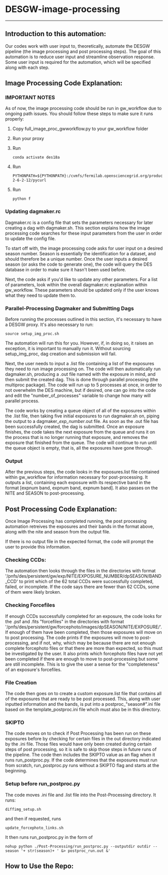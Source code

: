 # DESGW-image-processing
---
## Introduction to this automation:
Our codes work with user input to, theoretically, automate the DESGW pipeline (the image processing and post processing steps). The goal of this automation is to reduce user input and streamline observation response. Some user input is required for the automation, which will be specified along with each step.
## Image Processing Code Explanation:
### IMPORTANT NOTES
As of now, the image processing code should be run in gw_workflow due to ongoing path issues. You should follow these steps to make sure it runs properly:

1. Copy full_image_proc_gwworkflow.py to your gw_workflow folder
2. Run your proxy
2. Run

    ```
    conda activate des18a
    ```
3. Run

    ```            
    PYTHONPATH=${PYTHONPATH}:/cvmfs/fermilab.opensciencegrid.org/products/common/prd/pycurl/v7_16_4/Linux64bit-2-6-2-12/pycurl
    ```
4. Run

    ```
    python f
    ```
### Updating dagmaker.rc
Dagmaker.rc is a config file that sets the parameters necessary for later creating a dag with dagmaker.sh. This section explains how the image processing code searches for these input parameters from the user in order to update the config file. 

To start off with, the image processing code asks for user input on a desired season number. Season is essentially the identification for a dataset, and should therefore be a unique number. Once the user inputs a desired season (or asks the code to generate one), the code will query the DES database in order to make sure it hasn't been used before. 

Next, the code asks if you'd like to update any other parameters. For a list of parameters, look within the overall dagmaker.rc explanation within gw_workflow. These parameters should be updated only if the user knows what they need to update them to.

### Parallel-Processing Dagmaker and Submitting Dags
Before running the processes outlined in this section, it's necessary to have a DESGW proxy. It's also necessary to run:

    source setup_img_proc.sh
  
The automation will run this for you. However, if, in doing so, it raises an exception, it is important to manually run it. Without sourcing setup_img_proc, dag creation and submission will fail.

Next, the user needs to input a .list file containing a list of the exposures they need to run image processing on. The code will then automatically run dagmaker.sh, producing a .out file named with the exposure in mind, and then submit the created dag. This is done through parallel processing (the multiproc package). The code will run up to 5 processes at once, in order to not overwhelm the DES machine, but if desired, one can go into the code and edit the "number_of_processes" variable to change how many will parallel process. 

The code works by creating a queue object of all of the exposures within the .list file, then taking five initial exposures to run dagmaker.sh on, piping the output to a dagmaker_*exp_number*.out file. As soon as the .out file has been successfully created, the dag is submitted. Once an exposure finishes, the code takes the next exposure from the queue and runs it on the process that is no longer running that exposure, and removes the exposure that finished from the queue. The code will continue to run until the queue object is empty, that is, all the exposures have gone through. 

### Output
After the previous steps, the code looks in the exposures.list file contained within gw_workflow for information necessary for post-processing. It outputs a list, containing each exposure with its respective band in the format [expnum band, expnum band, expnum band]. It also passes on the NITE and SEASON to post-processing. 

## Post Processing Code Explanation:
Once Image Processing has completed running, the post processing automation retreives the exposures and their bands in the format above, along with the nite and season from the output file. 

If there is no output file in the expected format, the code will prompt the user to provide this information. 

### Checking CCDs:
The automation then looks through the files in the directories with format '/pnfs/des/persistent/gw/exp/NITE/EXPOSURE_NUMBER/dpSEASON/BAND_CCD' to print which of the 62 total CCDs were successfully completed, failed, or incomplete. If the code says there are fewer than 62 CCDs, some of them were likely broken. 

### Checking Forcefiles
If enough CCDs successfully completed for an exposure, the code looks for the .psf and .fits "forcefiles" in the directories with format '/pnfs/des/persistent/gw/forcephoto/images/dpSEASON/NITE/EXPOSURE/'. If enough of them have been completed, then those exposures will move on to post processing. The code prints if the exposures will move to post-processing, and if not, why, which may be because there are not enough complete forcephoto files or that there are more than expected, so this must be investigated by the user. It also prints which forcephoto files have not yet been completed if there are enough to move to post-processing but some are still incomplete. This is to give the user a sense for the "completeness" of an exposure's forcefiles. 

### File Creation
The code then goes on to create a custom exposure.list file that contains all of the exposures that are ready to be post processed. This, along with user inputted information and the bands, is put into a postproc_"season#".ini file based on the template_postproc.ini file whcih must also be in this directory.

### SKIPTO
The code moves on to check if Post Processing has been run on these exposures before by checking for certain files in the out directory indicated by the .ini file. Those files would have only been created during certain steps of post processing, so it is safe to skip those steps in future runs of the pipeline. The code then includes the SKIPTO value as an flag when it runs run_postproc.py. If the code determines that the exposures must run from scratch, run_postproc.py runs without a SKIPTO flag and starts at the beginning.

### Setup before run_postproc.py
The code moves .ini file and .list file into the Post-Processing directory. It runs:

    diffimg_setup.sh
    
and then if requested, runs

    update_forcephoto_links.sh

It then runs run_postproc.py in the form of

    nohup python ./Post-Processing/run_postproc.py --outputdir outdir --season '+ str(season)+ ' &> postproc_run.out &'

## How to Use the Repo:

